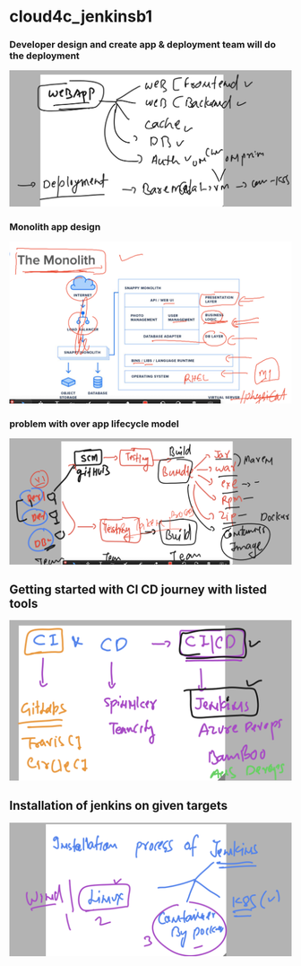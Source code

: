 # cloud4c_jenkinsb1

### Developer design and create app & deployment team will do the deployment 

<img src="d1.png">

### Monolith app design 

<img src="mono.png">

### problem with over app lifecycle model 

<img src="prob1.png">

## Getting started with CI CD journey with listed tools 

<img src="tools.png">

## Installation of jenkins on given targets

<img src="install.png">

